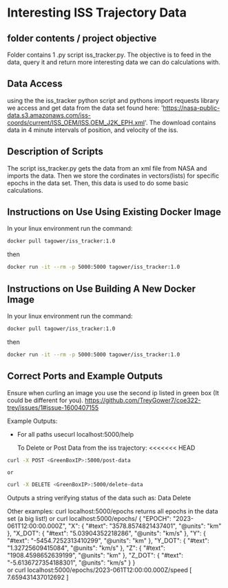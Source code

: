 # Interesting ISS Trajectory Data

folder contents / project objective
-----------------------------
Folder contains 1 .py script iss_tracker.py. The objective is to feed in the data, query it and return more interesting data we can do calculations with.

Data Access
-----------------------------
using the the iss_tracker python script and pythons import requests library we access and get data from the data set found here: 'https://nasa-public-data.s3.amazonaws.com/iss-coords/current/ISS_OEM/ISS.OEM_J2K_EPH.xml'. The download contains data in 4 minute intervals of position, and velocity of the iss.

Description of Scripts
-----------------------------
The script iss_tracker.py gets the data from an xml file from NASA and imports the data. Then we store the cordinates in vectors(lists) for specific epochs in the data set. Then, this data is used to do some basic calculations.

Instructions on Use Using Existing Docker Image
-----------------------------
In your linux environment run the command:   
```sh  
docker pull tagower/iss_tracker:1.0
```
then
```sh  
docker run -it --rm -p 5000:5000 tagower/iss_tracker:1.0
```

Instructions on Use Building A New Docker Image
-----------------------------
In your linux environment run the command:   
```sh  
docker pull tagower/iss_tracker:1.0
```
then
```sh  
docker run -it --rm -p 5000:5000 tagower/iss_tracker:1.0
```

Correct Ports and Example Outputs
-----------------------------
Ensure when curling an image you use the second ip listed in green box (It could be different for you).
https://github.com/TreyGower7/coe322-trey/issues/1#issue-1600407155

Example Outputs:

* For all paths usecurl localhost:5000/help

	To Delete or Post Data from the iss trajectory:
<<<<<<< HEAD
```sh
curl -X POST <GreenBoxIP>:5000/post-data 
```	
	or  
```sh  
curl -X DELETE <GreenBoxIP>:5000/delete-data
```
Outputs a string verifying status of the data such as: Data Delete
	
Other examples:
	curl localhost:5000/epochs
        returns all epochs in the data set (a big list!)
	or
	curl localhost:5000/epochs/<specific epoch you want from epoch data set>
	{
  	"EPOCH": "2023-061T12:00:00.000Z",
  	"X": {
    		"#text": "3578.8574821437401",
    		"@units": "km"
  	},
  	"X_DOT": {
    		"#text": "5.03904352218286",
    		"@units": "km/s"
  	},
  	"Y": {
    		"#text": "-5454.7252313410299",
    		"@units": "km"
  	},
  	"Y_DOT": {
    		"#text": "1.32725609415084",
    		"@units": "km/s"
  	},
  	"Z": {
    		"#text": "1908.4598652639199",
   		 "@units": "km"
  	},
  	"Z_DOT": {
    		"#text": "-5.6136727354188301",
    		"@units": "km/s"
  	}
	}		
	or
	curl localhost:5000/epochs/2023-061T12:00:00.000Z/speed
        [
        7.659431437012692
        ]   
